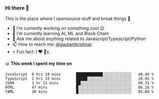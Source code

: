 ### Hi there 👋
This is the place where I opensource stuff and break things :rofl:

- 🔭 I’m currently working on something cool :wink:
- 🌱 I’m currently learning AI, ML and Block Chain
- 💬 Ask me about anything related to Javascript/Typescript/Python
- 📫 How to reach me: [@gautamkrishnar](https://twitter.com/gautamkrishnar)
- ⚡ Fun fact: I :heart: :dog:s

📊 **This week I spent my time on**
<!--START_SECTION:waka-->
```text
JavaScript  6 hrs 18 mins       ████████████░░░░░░░░░░░░░   49.49 % 
TypeScript  2 hrs 33 mins       █████░░░░░░░░░░░░░░░░░░░░   20.05 % 
JSON        1 hr 11 mins        ██░░░░░░░░░░░░░░░░░░░░░░░   09.31 % 
HTML        47 mins             █░░░░░░░░░░░░░░░░░░░░░░░░   06.16 % 
YAML        38 mins             █░░░░░░░░░░░░░░░░░░░░░░░░   05.08 %
```
<!--END_SECTION:waka-->
